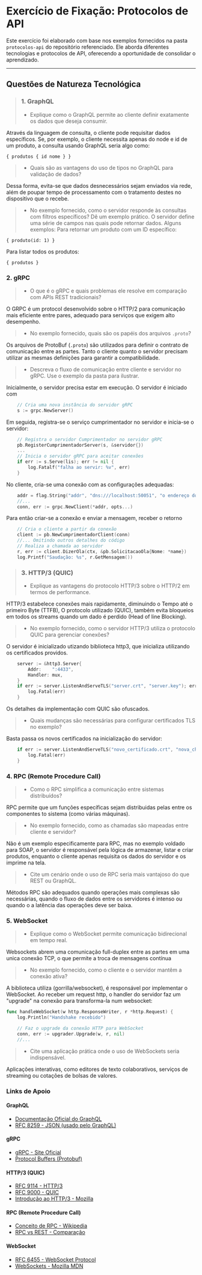 # Exercício de Fixação: Protocolos de API

Este exercício foi elaborado com base nos exemplos fornecidos na pasta `protocolos-api` do repositório referenciado. 
Ele aborda diferentes tecnologias e protocolos de API, oferecendo a oportunidade de consolidar o aprendizado.

---

## **Questões de Natureza Tecnológica**

> ### **1. GraphQL**
> - Explique como o GraphQL permite ao cliente definir exatamente os dados que deseja consumir.

Através da linguagem de consulta, o cliente pode requisitar dados específicos. Se, por exemplo,
  o cliente necessita apenas do node e id de um produto, a consulta usando GraphQL seria algo como:
```
{ produtos { id nome } }
```
> - Quais são as vantagens do uso de tipos no GraphQL para validação de dados?

Dessa forma, evita-se que dados desnecessários sejam enviados via rede, além de poupar tempo de processamento com
o tratamento destes no dispositivo que o recebe.
> - No exemplo fornecido, como o servidor responde às consultas com filtros específicos? Dê um exemplo prático.
O servidor define uma série de campos nas quais pode retornar dados. 
Alguns exemplos:
Para retornar um produto com um ID específico: 
```
{ produto(id: 1) }
```
Para listar todos os produtos:
```
{ produtos }
```

### **2. gRPC**
> - O que é o gRPC e quais problemas ele resolve em comparação com APIs REST tradicionais?

O GRPC é um protocol desenvolvido sobre o HTTP/2 para comunicação mais eficiente
entre pares, adequado para serviços que exigem alto desempenho.

> - No exemplo fornecido, quais são os papéis dos arquivos `.proto`?

Os arquivos de ProtoBuf (`.proto`) são utilizados para definir o contrato
de comunicação entre as partes. Tanto o cliente quanto o servidor precisam
utilizar as mesmas definições para garantir a compatibilidade.

> - Descreva o fluxo de comunicação entre cliente e servidor no gRPC. Use o exemplo da pasta para ilustrar.

Inicialmente, o servidor precisa estar em execução. O servidor é iniciado com 
```go
	// Cria uma nova instância do servidor gRPC
	s := grpc.NewServer()
```
Em seguida, registra-se o serviço cumprimentador no servidor e inicia-se o servidor:
```go
	// Registra o servidor Cumprimentador no servidor gRPC
	pb.RegisterCumprimentadorServer(s, &servidor{})
	...
	// Inicia o servidor gRPC para aceitar conexões
	if err := s.Serve(lis); err != nil {
		log.Fatalf("falha ao servir: %v", err)
	}
```
No cliente, cria-se uma conexão com as configurações adequadas:
```go
	addr = flag.String("addr", "dns:///localhost:50051", "o endereço do servidor (com prefixo DNS)")
    //...
    conn, err := grpc.NewClient(*addr, opts...)
```
Para então criar-se a conexão e enviar a mensagem, receber o retorno
```go
	// Cria o cliente a partir da conexão
	client := pb.NewCumprimentadorClient(conn)
    //... Omitindo outros detalhes do código
	// Realiza a chamada ao servidor
	r, err := client.DizerOla(ctx, &pb.SolicitacaoOla{Nome: *name})
	log.Printf("Saudação: %s", r.GetMensagem())
```
> ### **3. HTTP/3 (QUIC)**
> - Explique as vantagens do protocolo HTTP/3 sobre o HTTP/2 em termos de performance.

HTTP/3 estabelece conexões mais rapidamente, diminuindo o Tempo até o primeiro Byte (TTFB),
O protocolo utilizado (QUIC), também evita bloqueios em todos os streams quando 
um dado é perdido (Head of line Blocking). 
> - No exemplo fornecido, como o servidor HTTP/3 utiliza o protocolo QUIC para gerenciar conexões?

O servidor é inicializado utizando biblioteca http3, que inicializa utilizando os
certificados providos.
```go
    server := &http3.Server{
        Addr:    ":4433",
        Handler: mux,
    }
    if err := server.ListenAndServeTLS("server.crt", "server.key"); err != nil {
        log.Fatal(err)
    }
```
Os detalhes da implementação com QUIC são ofuscados.

> - Quais mudanças são necessárias para configurar certificados TLS no exemplo?

Basta passa os novos certificados na inicialização do servidor:
```go
	if err := server.ListenAndServeTLS("novo_certificado.crt", "nova_chave.key"); err != nil {
		log.Fatal(err)
	}
```
### **4. RPC (Remote Procedure Call)**
> - Como o RPC simplifica a comunicação entre sistemas distribuídos?

RPC permite que um funções específicas sejam distribuidas pelas 
entre os componentes to sistema (como várias máquinas).
> - No exemplo fornecido, como as chamadas são mapeadas entre cliente e servidor?

Não é um exemplo especificamente para RPC, mas no exemplo voldado para SOAP,
o servidor é responsável pela lógica de armazenar, listar e criar produtos,
enquanto o cliente apenas requisita os dados do servidor e os imprime na tela.

> - Cite um cenário onde o uso de RPC seria mais vantajoso do que REST ou GraphQL.

Métodos RPC são adequados quando operações mais 
complexas são necessárias, quando o fluxo de dados
entre os servidores é intenso ou quando o a latência
das operações deve ser baixa.

### **5. WebSocket**
> - Explique como o WebSocket permite comunicação bidirecional em tempo real.

Websockets abrem uma comunicação full-duplex entre as partes em uma unica
conexão TCP, o que permite a troca de mensagens contínua

> - No exemplo fornecido, como o cliente e o servidor mantêm a conexão ativa?

A biblioteca utiliza (gorrilla/websocket), é responsável por 
implementar o WebSocket. Ao receber um request http, o 
handler do servidor faz um "upgrade" na conexão para transforma-la 
num websocket:
```go
func handleWebSocket(w http.ResponseWriter, r *http.Request) {
	log.Println("Handshake recebido")

	// Faz o upgrade da conexão HTTP para WebSocket
	conn, err := upgrader.Upgrade(w, r, nil)
    //...
```
> - Cite uma aplicação prática onde o uso de WebSockets seria indispensável.

Aplicações interativas, como editores de texto colaborativos, serviços de streaming
ou cotações de bolsas de valores.
### **Links de Apoio**

#### **GraphQL**
- [Documentação Oficial do GraphQL](https://graphql.org/learn/)
- [RFC 8259 - JSON (usado pelo GraphQL)](https://datatracker.ietf.org/doc/html/rfc8259)

#### **gRPC**
- [gRPC - Site Oficial](https://grpc.io/)
- [Protocol Buffers (Protobuf)](https://developers.google.com/protocol-buffers)

#### **HTTP/3 (QUIC)**
- [RFC 9114 - HTTP/3](https://datatracker.ietf.org/doc/html/rfc9114)
- [RFC 9000 - QUIC](https://datatracker.ietf.org/doc/html/rfc9000)
- [Introdução ao HTTP/3 - Mozilla](https://developer.mozilla.org/en-US/docs/Web/HTTP/Overview_of_HTTP#http3)

#### **RPC (Remote Procedure Call)**
- [Conceito de RPC - Wikipedia](https://en.wikipedia.org/wiki/Remote_procedure_call)
- [RPC vs REST - Comparação](https://www.geeksforgeeks.org/difference-between-rest-api-and-rpc/)

#### **WebSocket**
- [RFC 6455 - WebSocket Protocol](https://datatracker.ietf.org/doc/html/rfc6455)
- [WebSockets - Mozilla MDN](https://developer.mozilla.org/en-US/docs/Web/API/WebSockets_API)
